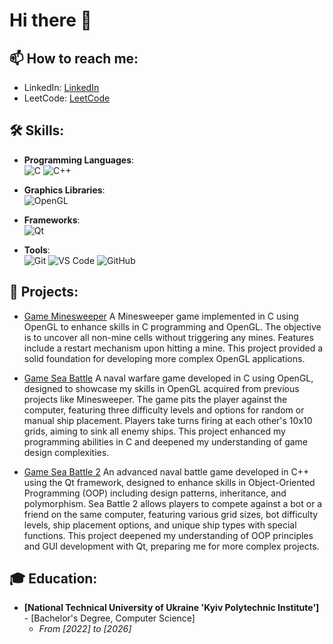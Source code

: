 # Hi there 👋

## 📫 How to reach me:

- LinkedIn: [LinkedIn](https://www.linkedin.com/in/oleg-baranov-b86846309/)
- LeetCode: [LeetCode](https://leetcode.com/u/GeLo000/)

## 🛠 Skills:

- **Programming Languages**:  
  ![C](https://img.shields.io/badge/C-00599C?style=flat-square&logo=c&logoColor=white)
  ![C++](https://img.shields.io/badge/C++-00599C?style=flat-square&logo=c%2B%2B&logoColor=white)
  
- **Graphics Libraries**:  
  ![OpenGL](https://img.shields.io/badge/OpenGL-5586A4?style=flat-square&logo=opengl&logoColor=white)
  
- **Frameworks**:  
  ![Qt](https://img.shields.io/badge/Qt-41CD52?style=flat-square&logo=qt&logoColor=white)
  
- **Tools**:  
  ![Git](https://img.shields.io/badge/Git-F05032?style=flat-square&logo=git&logoColor=white)
  ![VS Code](https://img.shields.io/badge/VS%20Code-007ACC?style=flat-square&logo=visual-studio-code&logoColor=white)
  ![GitHub](https://img.shields.io/badge/GitHub-181717?style=flat-square&logo=github&logoColor=white)

## 🚀 Projects:

- [Game Minesweeper](https://github.com/GeLo0000/Game-Minesweeper)
A Minesweeper game implemented in C using OpenGL to enhance skills in C programming and OpenGL. The objective is to uncover all non-mine cells without triggering any mines. Features include a restart mechanism upon hitting a mine. This project provided a solid foundation for developing more complex OpenGL applications.

- [Game Sea Battle](https://github.com/GeLo0000/Game-SeaBattle)
A naval warfare game developed in C using OpenGL, designed to showcase my skills in OpenGL acquired from previous projects like Minesweeper. The game pits the player against the computer, featuring three difficulty levels and options for random or manual ship placement. Players take turns firing at each other's 10x10 grids, aiming to sink all enemy ships. This project enhanced my programming abilities in C and deepened my understanding of game design complexities.

- [Game Sea Battle 2](https://github.com/GeLo0000/Game-SeaBattle2)
An advanced naval battle game developed in C++ using the Qt framework, designed to enhance skills in Object-Oriented Programming (OOP) including design patterns, inheritance, and polymorphism. Sea Battle 2 allows players to compete against a bot or a friend on the same computer, featuring various grid sizes, bot difficulty levels, ship placement options, and unique ship types with special functions. This project deepened my understanding of OOP principles and GUI development with Qt, preparing me for more complex projects.

## 🎓 Education:

- **[National Technical University of Ukraine 'Kyiv Polytechnic Institute'​]** - [Bachelor's Degree, Computer Science]
  - *From [2022] to [2026]*

